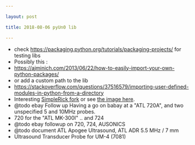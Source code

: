 ```yaml
---

layout: post

title: 2018-08-06 pyUn0 lib

---
```



-   check https://packaging.python.org/tutorials/packaging-projects/ for
    testing libs
-   Possibly this :
-   https://ajminich.com/2013/06/22/how-to-easily-import-your-own-python-packages/
-   or add a custom path to the lib
-   https://stackoverflow.com/questions/37516579/importing-user-defined-modules-in-python-from-a-directory
-   Interesting [SimpleRick
    fork](https://hackaday.io/project/160196-simplerick) or see [the
    image here](/include/community/wmeng/simplerick.png).
-   @todo ebay Follow up Having a go on babay at a "ATL 720A", and two
    unspecified 5 and 10MHz probes.
-   720 for the "ATL MK-300I" .. and 724
-   @todo ebay followup on 720, 724, AUSONICS
-   @todo document ATL Apogee Ultrasound, ATL ADR 5.5 MHz / 7 mm
-   Ultrasound Transducer Probe for UM-4 (7081)

